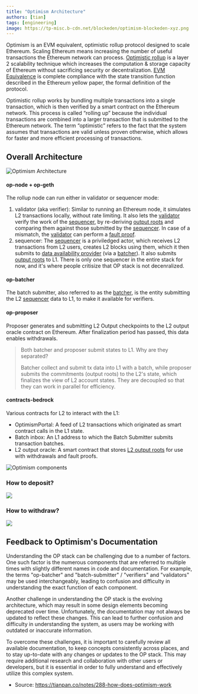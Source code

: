 ```yaml
---
title: "Optimism Architecture"
authors: [tian]
tags: [engineering]
image: https://tp-misc.b-cdn.net/blockeden/optimism-blockeden-xyz.png
---
```


Optimism is an EVM equivalent, optimistic rollup protocol designed to scale Ethereum. Scaling Ethereum means increasing the number of useful transactions the Ethereum network can process. [Optimistic rollup](https://vitalik.ca/general/2021/01/05/rollup.html) is a layer 2 scalability technique which increases the computation & storage capacity of Ethereum without sacrificing security or decentralization. [EVM Equivalence](https://medium.com/ethereum-optimism/introducing-evm-equivalence-5c2021deb306) is complete compliance with the state transition function described in the Ethereum yellow paper, the formal definition of the protocol.

Optimistic rollup works by bundling multiple transactions into a single transaction, which is then verified by a smart contract on the Ethereum network. This process is called “rolling up” because the individual transactions are combined into a larger transaction that is submitted to the Ethereum network. The term “optimistic” refers to the fact that the system assumes that transactions are valid unless proven otherwise, which allows for faster and more efficient processing of transactions.

## Overall Architecture

![Optimism Architecture](https://tp-misc.b-cdn.net/blockeden/Optimism%20Architecture@2x%20(4).png "Optimism Architecture")

#### op-node + op-geth

The rollup node can run either in validator or sequencer mode:

1. validator (aka verifier): Similar to running an Ethereum node, it simulates L2 transactions locally, without rate limiting. It also lets the [validator](https://tianpan.co/optimism-bedrock-specs/glossary.html#validator) verify the work of the [sequencer](https://tianpan.co/optimism-bedrock-specs/glossary.html#sequencer), by re-deriving [output roots](https://tianpan.co/optimism-bedrock-specs/glossary.html#l2-output-root) and comparing them against those submitted by the [sequencer](https://tianpan.co/optimism-bedrock-specs/glossary.html#sequencer). In case of a mismatch, the [validator](https://tianpan.co/optimism-bedrock-specs/glossary.html#validator) can perform a [fault proof](https://tianpan.co/optimism-bedrock-specs/glossary.html#fault-proof).
2. sequencer: The [sequencer](https://tianpan.co/optimism-bedrock-specs/glossary.html#sequencer) is a priviledged actor, which receives L2 transactions from L2 users, creates L2 blocks using them, which it then submits to [data availability provider](https://tianpan.co/optimism-bedrock-specs/glossary.html#data-availability-provider) (via a [batcher](https://tianpan.co/optimism-bedrock-specs/glossary.html#batcher)). It also submits [output roots](https://tianpan.co/optimism-bedrock-specs/glossary.html#l2-output-root) to L1. There is only one sequencer in the entire stack for now, and it's where people critisize that OP stack is not decenralized.

#### op-batcher

The batch submitter, also referred to as the [batcher](https://tianpan.co/optimism-bedrock-specs/glossary.html#batcher), is the entity submitting the L2 [sequencer](https://tianpan.co/optimism-bedrock-specs/glossary.html#sequencer) data to L1, to make it available for verifiers.

#### op-proposer

Proposer generates and submitting L2 Output checkpoints to the L2 output oracle contract on Ethereum. After finalization period has passed, this data enables withdrawals.

> Both batcher and proposer submit states to L1. Why are they separated?
>
> Batcher collect and submit tx data into L1 with a batch, while proposer submits the commitments (output roots) to the L2's state, which finalizes the view of L2 account states. They are decoupled so that they can work in parallel for efficiency.

#### contracts-bedrock

Various contracts for L2 to interact with the L1:

* OptimismPortal: A feed of L2 transactions which originated as smart contract calls in the L1 state.
* Batch inbox: An L1 address to which the Batch Submitter submits transaction batches.
* L2 output oracle: A smart contract that stores [L2 output roots](https://tianpan.co/optimism-bedrock-specs/glossary.html#l2-output) for use with withdrawals and fault proofs.

![Optimism components](https://tp-misc.b-cdn.net/blockeden/optimism-components.svg "Optimism components")



### How to deposit?

![](https://tp-misc.b-cdn.net/blockeden/sequencer-handling-deposits-and-transactions.svg)

### How to withdraw?

![](https://tp-misc.b-cdn.net/blockeden/user-withdrawing-to-l1.svg)


## Feedback to Optimism's Documentation

Understanding the OP stack can be challenging due to a number of factors. One such factor is the numerous components that are referred to multiple times with slightly different names in code and documentation. For example, the terms "op-batcher" and "batch-submitter" / "verifiers" and "validators"  may be used interchangeably, leading to confusion and difficulty in understanding the exact function of each component.

Another challenge in understanding the OP stack is the evolving architecture, which may result in some design elements becoming deprecated over time. Unfortunately, the documentation may not always be updated to reflect these changes. This can lead to further confusion and difficulty in understanding the system, as users may be working with outdated or inaccurate information.

To overcome these challenges, it is important to carefully review all available documentation, to keep concepts consistently across places, and to stay up-to-date with any changes or updates to the OP stack. This may require additional research and collaboration with other users or developers, but it is essential in order to fully understand and effectively utilize this complex system.

* Source: https://tianpan.co/notes/288-how-does-optimism-work

